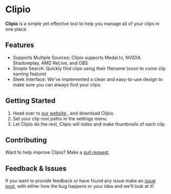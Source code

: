 # Clipio
**Clipio** is a simple yet effective tool to help you manage all of your clips in one place.
## Features
- Supports Multiple Sources: Clipio supports Medal.tv, NVIDIA Shadowplay, AMD ReLive, and OBS
- Simple Search: Quickly find clips using their filename (soon to come clip naming feature)
- Sleek Interface: We've implemented a clean and easy-to-use design to make sure you can always find your clips.
## Getting Started
1. Head over to [our website ](https://clipio.whoswhip.top), and download Clipio.
2. Set your clip root paths in the settings menu.
3. Let Clipio do the rest, Clipio will index and make thumbnails of each clip.
## Contributing 
Want to help improve Clipio? Make a [pull request](https://github.com/whoswhip/clipio/pulls).
## Feedback & Issues
If you want to provide feedback or have found any issue make an [issue post](https://github.com/whoswhip/clipio/issues), with either how the bug happens or your idea and we'll look at it!
